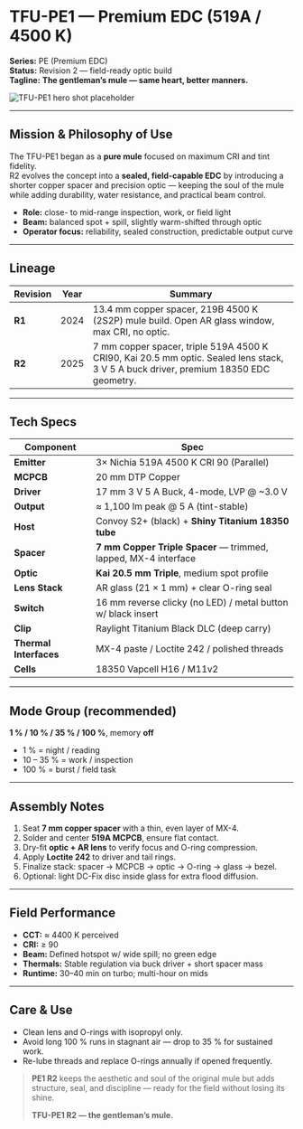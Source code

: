 # TFU-PE1 — Premium EDC (519A / 4500 K)

**Series:** PE (Premium EDC)  
**Status:** Revision 2 — field-ready optic build  
**Tagline:** **The gentleman’s mule — same heart, better manners.**

![TFU-PE1 hero shot placeholder](../Assets/TFU-PE1-Hero.jpg)

---

## Mission & Philosophy of Use
The TFU-PE1 began as a **pure mule** focused on maximum CRI and tint fidelity.  
R2 evolves the concept into a **sealed, field-capable EDC** by introducing a shorter copper spacer and precision optic — keeping the soul of the mule while adding durability, water resistance, and practical beam control.

- **Role:** close- to mid-range inspection, work, or field light  
- **Beam:** balanced spot + spill, slightly warm-shifted through optic  
- **Operator focus:** reliability, sealed construction, predictable output curve  

---

## Lineage
| Revision | Year | Summary |
|-----------|------|----------|
| **R1** | 2024 | 13.4 mm copper spacer, 219B 4500 K (2S2P) mule build. Open AR glass window, max CRI, no optic. |
| **R2** | 2025 | 7 mm copper spacer, triple 519A 4500 K CRI90, Kai 20.5 mm optic. Sealed lens stack, 3 V 5 A buck driver, premium 18350 EDC geometry. |

---

## Tech Specs

| Component | Spec |
|---|---|
| **Emitter** | 3× Nichia 519A 4500 K CRI 90 (Parallel) |
| **MCPCB** | 20 mm DTP Copper |
| **Driver** | 17 mm 3 V 5 A Buck, 4-mode, LVP @ ~3.0 V |
| **Output** | ≈ 1,100 lm peak @ 5 A (tint-stable) |
| **Host** | Convoy S2+ (black) + **Shiny Titanium 18350 tube** |
| **Spacer** | **7 mm Copper Triple Spacer** — trimmed, lapped, MX-4 interface |
| **Optic** | **Kai 20.5 mm Triple**, medium spot profile |
| **Lens Stack** | AR glass (21 × 1 mm) + clear O-ring seal |
| **Switch** | 16 mm reverse clicky (no LED) / metal button w/ black insert |
| **Clip** | Raylight Titanium Black DLC (deep carry) |
| **Thermal Interfaces** | MX-4 paste / Loctite 242 / polished threads |
| **Cells** | 18350 Vapcell H16 / M11v2 |

---

## Mode Group (recommended)
**1 % / 10 % / 35 % / 100 %**, memory **off**  
- 1 % = night / reading  
- 10 – 35 % = work / inspection  
- 100 % = burst / field task  

---

## Assembly Notes
1. Seat **7 mm copper spacer** with a thin, even layer of MX-4.  
2. Solder and center **519A MCPCB**, ensure flat contact.  
3. Dry-fit **optic + AR lens** to verify focus and O-ring compression.  
4. Apply **Loctite 242** to driver and tail rings.  
5. Finalize stack: spacer → MCPCB → optic → O-ring → glass → bezel.  
6. Optional: light DC-Fix disc inside glass for extra flood diffusion.  

---

## Field Performance
- **CCT:** ≈ 4400 K perceived  
- **CRI:** ≥ 90  
- **Beam:** Defined hotspot w/ wide spill; no green edge  
- **Thermals:** Stable regulation via buck driver + short spacer mass  
- **Runtime:** 30–40 min on turbo; multi-hour on mids  

---

## Care & Use
- Clean lens and O-rings with isopropyl only.  
- Avoid long 100 % runs in stagnant air — drop to 35 % for sustained work.  
- Re-lube threads and replace O-rings annually if opened frequently.  

> **PE1 R2** keeps the aesthetic and soul of the original mule but adds structure, seal, and discipline — ready for the field without losing its shine.  
>  
> **TFU-PE1 R2 — the gentleman’s mule.**
